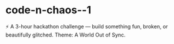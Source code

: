 # code-n-chaos--1
⚡ A 3-hour hackathon challenge — build something fun, broken, or beautifully glitched. Theme: A World Out of Sync.

